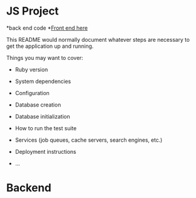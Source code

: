 
# JS Project
*back end code 
*[Front end here](https://github.com/kurwitz3/Js-Project-Frontend)

This README would normally document whatever steps are necessary to get the
application up and running.

Things you may want to cover:

* Ruby version

* System dependencies

* Configuration

* Database creation

* Database initialization

* How to run the test suite

* Services (job queues, cache servers, search engines, etc.)

* Deployment instructions

* ...
# Backend
